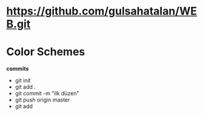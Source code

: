 # https://github.com/gulsahatalan/WEB.git
# Color Schemes

**commits**
<table>
  <ul> 
    <li>git init</li>
    <li>git add .</li>
    <li>git commit -m "ilk düzen"</li>
    <li>git push origin master</li>
    <li>git add <readme.md></li>
   </ul>
    </table>

                
